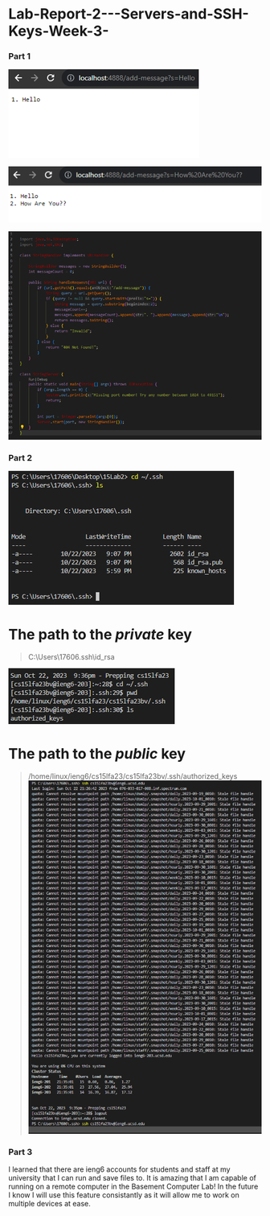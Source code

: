 # Lab-Report-2---Servers-and-SSH-Keys-Week-3-
### Part 1
![Image](CSE15_SS_M1.png)

![Image](CSE15_SS_M2.png)

![Image](String_Code_CS15.png)

### Part 2
![Image](Private_CS15.png)
# The path to the *private* key 

> C:\Users\17606\.ssh\id_rsa

![Image](public_cs15.png)

# The path to the *public* key 

>/home/linux/ieng6/cs15lfa23/cs15lfa23bv/.ssh/authorized_keys
![Image](Without_Pass_CS15.png)


### Part 3

I learned that there are ieng6 accounts for students and staff at my  university that I can run and save files to. It is amazing that I am capable of running on a remote computer in the Basement Computer Lab!
In the future I know I will use this feature consistantly as it will allow me to work on multiple devices at ease. 
